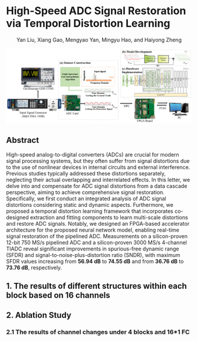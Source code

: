 # High-Speed ADC Signal Restoration via Temporal Distortion Learning

<center>Yan Liu, Xiang Gao, Mengyao Yan, Mingyu Hao, and Haiyong Zheng</center>
  
![](https://github.com/OUCIClab/ADC-Res/blob/main/tcn.png "The overall framework of temporal distortion learning for high-speed ADC signal restoration.")
## Abstract
High-speed analog-to-digital converters (ADCs) are
crucial for modern signal processing systems, but they often
suffer from signal distortions due to the use of nonlinear devices
in internal circuits and external interference. Previous studies
typically addressed these distortions separately, neglecting their
actual overlapping and interrelated effects. In this letter, we
delve into and compensate for ADC signal distortions from a
data cascade perspective, aiming to achieve comprehensive signal
restoration. Specifically, we first conduct an integrated analysis
of ADC signal distortions considering static and dynamic aspects.
Furthermore, we proposed a temporal distortion learning framework that incorporates co-designed extraction and fitting components to learn multi-scale distortions and restore ADC signals.
Notably, we designed an FPGA-based accelerator architecture for
the proposed neural network model, enabling real-time signal
restoration of the pipelined ADC. Measurements on a silicon-proven 12-bit 750 MS/s pipelined ADC and a silicon-proven
3000 MS/s 4-channel TIADC reveal significant improvements in
spurious-free dynamic range (SFDR) and signal-to-noise-plus-distortion ratio (SNDR), with maximum SFDR values increasing
from **56.94 dB** to **74.55 dB** and from **36.76 dB** to **73.76 dB**,
respectively.

## 1. The results of different structures within each block based on 16 channels





## 2. Ablation Study
### 2.1 The results of channel changes under 4 blocks and 16*1 FC




